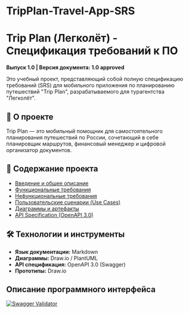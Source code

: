 # TripPlan-Travel-App-SRS

# Trip Plan (Легколёт) - Спецификация требований к ПО

**Выпуск 1.0 | Версия документа: 1.0 approved**

Это учебный проект, представляющий собой полную спецификацию требований (SRS) для мобильного приложения по планированию путешествий "Trip Plan", разрабатываемого для турагентства "Легколёт".

## 🎯 О проекте
Trip Plan — это мобильный помощник для самостоятельного планирования путешествий по России, сочетающий в себе планировщик маршрутов, финансовый менеджер и цифровой организатор документов.

## 📖 Содержание проекта
*   [Введение и общее описание](/docs/01_Introduction.md)
*   [Функциональные требования](/docs/02_Functional_Requirements.md)
*   [Нефункциональные требования](/docs/03_Non-Functional_Requirements.md)
*   [Пользовательские сценарии (Use Cases)](/docs/04_Use_Cases.md)
*   [Диаграммы и артефакты](/artifacts/)
*   [API Specification (OpenAPI 3.0)](/api/openapi.yaml)

## 🛠 Технологии и инструменты
*   **Язык документации:** Markdown
*   **Диаграммы:** Draw.io / PlantUML
*   **API спецификация:** OpenAPI 3.0 (Swagger)
*   **Прототипы:** Draw.io

## Описание программного интерфейса
[![Swagger Validator](https://validator.swagger.io/validator?url=https://raw.githubusercontent.com/RomaSoshkin/TripPlan-Travel-App-SRS/main/api/openapi.yaml)](https://validator.swagger.io/validator/debug?url=https://raw.githubusercontent.com/RomaSoshkin/TripPlan-Travel-App-SRS/main/api/openapi.yaml)
